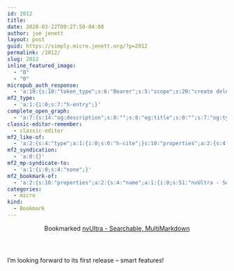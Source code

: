 ```yaml
---
id: 2012
title: 
date: 2020-03-22T09:27:50-04:00
author: joe jenett
layout: post
guid: https://simply.micro.jenett.org/?p=2012
permalink: /2012/
slug: 2012
inline_featured_image:
  - "0"
  - "0"
micropub_auth_response:
  - 'a:10:{s:10:"token_type";s:6:"Bearer";s:5:"scope";s:20:"create delete update";s:2:"me";s:32:"https://simply.micro.jenett.org/";s:9:"issued_by";s:59:"https://simply.micro.jenett.org/wp-json/indieauth/1.0/token";s:9:"client_id";s:20:"https://omnibear.com";s:11:"client_name";s:8:"Omnibear";s:11:"client_icon";s:29:"https://omnibear.com/logo.svg";s:9:"issued_at";i:1584205278;s:4:"user";i:1;s:13:"last_accessed";i:1584883567;}'
mf2_type:
  - 'a:1:{i:0;s:7:"h-entry";}'
complete_open_graph:
  - 'a:7:{s:14:"og:description";s:0:"";s:8:"og:title";s:0:"";s:7:"og:type";s:0:"";s:12:"twitter:card";s:7:"summary";s:15:"twitter:creator";s:0:"";s:19:"twitter:description";s:0:"";s:8:"og:image";s:0:"";}'
classic-editor-remember:
  - classic-editor
mf2_like-of:
  - 'a:2:{s:4:"type";a:1:{i:0;s:6:"h-cite";}s:10:"properties";a:2:{s:4:"name";a:1:{i:0;s:51:"nvUltra - Searchable, portable, MultiMarkdown notes";}s:3:"url";a:1:{i:0;s:20:"https://nvultra.com/";}}}'
mf2_syndication:
  - 'a:0:{}'
mf2_mp-syndicate-to:
  - 'a:1:{i:0;s:4:"none";}'
mf2_bookmark-of:
  - 'a:2:{s:10:"properties";a:2:{s:4:"name";a:1:{i:0;s:51:"nvUltra - Searchable, portable, MultiMarkdown notes";}s:3:"url";a:1:{i:0;s:20:"https://nvultra.com/";}}s:4:"type";s:4:"cite";}'
categories:
  - micro
kind:
  - Bookmark
---
```

<div class="entry-reaction"><section class="response u-bookmark-of h-cite"><header><span class="kind-display-text">Bookmarked</span> <a href="https://nvultra.com/" class="p-name u-url">nvUltra - Searchable, MultiMarkdown</a> </header>
</section></div>
<div class="entry-content e-content" itemprop="description articleBody">
<p>I’m looking forward to its first release – smart features!</p></div>